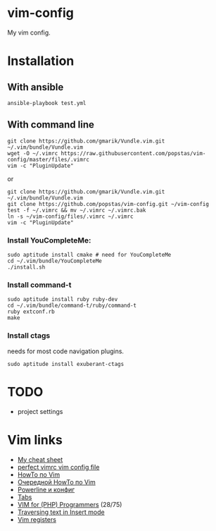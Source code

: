 # vim-config
My vim config.

# Installation

## With ansible
`ansible-playbook test.yml`

## With command line

```
git clone https://github.com/gmarik/Vundle.vim.git ~/.vim/bundle/Vundle.vim
wget -O ~/.vimrc https://raw.githubusercontent.com/popstas/vim-config/master/files/.vimrc
vim -c "PluginUpdate"
```

or

```
git clone https://github.com/gmarik/Vundle.vim.git ~/.vim/bundle/Vundle.vim
git clone https://github.com/popstas/vim-config.git ~/vim-config
test -f ~/.vimrc && mv ~/.vimrc ~/.vimrc.bak 
ln -s ~/vim-config/files/.vimrc ~/.vimrc
vim -c "PluginUpdate"
```

### Install YouCompleteMe:
```
sudo aptitude install cmake # need for YouCompleteMe
cd ~/.vim/bundle/YouCompleteMe
./install.sh
```

### Install command-t
```
sudo aptitude install ruby ruby-dev
cd ~/.vim/bundle/command-t/ruby/command-t
ruby extconf.rb
make
```

### Install ctags
needs for most code navigation plugins.
```
sudo aptitude install exuberant-ctags
``` 



# TODO
- project settings


# Vim links
- [My cheat sheet](cheatsheet.md)
- [perfect vimrc vim config file](http://spf13.com/post/perfect-vimrc-vim-config-file)
- [HowTo по Vim](http://konishchevdmitry.blogspot.ru/2007/09/vim-howto.html)
- [Очередной HowTo по Vim](http://konishchevdmitry.blogspot.ru/2008/07/howto-vim.html)
- [Powerline и конфиг](http://sarkisn.github.io/blog/2014/02/22/vim-config-install/)
- [Tabs](http://habrahabr.ru/post/102373/)
- [VIM for (PHP) Programmers](http://www.slideshare.net/ZendCon/vim-for-php-programmers-presentation) (28/75)
- [Traversing text in Insert mode](http://stackoverflow.com/questions/1737163/traversing-text-in-insert-mode)
- [Vim registers](http://stackoverflow.com/a/3997110)